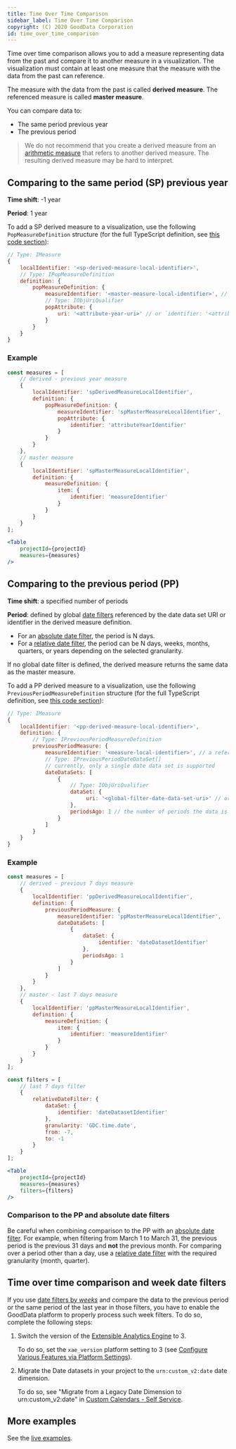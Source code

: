 ```yaml
---
title: Time Over Time Comparison
sidebar_label: Time Over Time Comparison
copyright: (C) 2020 GoodData Corporation
id: time_over_time_comparison
---
```


Time over time comparison allows you to add a measure representing data from the past and compare it to another measure in a visualization. The visualization must contain at least one measure that the measure with the data from the past can reference.

The measure with the data from the past is called **derived measure**. The referenced measure is called **master measure**.

You can compare data to:
* The same period previous year
* The previous period

> We do not recommend that you create a derived measure from an [arithmetic measure](20_misc__arithmetic_measure.md) that refers to another derived measure. The resulting derived measure may be hard to interpret.

## Comparing to the same period (SP) previous year
 
**Time shift**: -1 year

**Period**: 1 year
 
To add a SP derived measure to a visualization, use the following `PopMeasureDefinition` structure (for the full TypeScript definition, see [this code section](https://github.com/gooddata/gooddata-typings/blob/v2.6.0/src/VisualizationObject.ts#L128)):
 
 ```javascript
// Type: IMeasure 
{        
     localIdentifier: '<sp-derived-measure-local-identifier>',
     // Type: IPopMeasureDefinition
     definition: { 
         popMeasureDefinition: {
             measureIdentifier: '<master-measure-local-identifier>', // a reference to localIdentifier of the master measure
             // Type: IObjUriQualifier
             popAttribute: { 
                 uri: '<attribute-year-uri>' // or `identifier: '<attribute-year-identifier>'`, defines both shift and period, currently supports a year only
             }
         }
     }
 }
 ```

### Example

```jsx
const measures = [
    // derived - previous year measure
    {
        localIdentifier: 'spDerivedMeasureLocalIdentifier',
        definition: {
            popMeasureDefinition: {
                measureIdentifier: 'spMasterMeasureLocalIdentifier',
                popAttribute: {
                    identifier: 'attributeYearIdentifier'
                }
            }
        }
    },
    // master measure
    {
        localIdentifier: 'spMasterMeasureLocalIdentifier',
        definition: {
            measureDefinition: {
                item: {
                    identifier: 'measureIdentifier'
                }
            }
        }
    }
];

<Table
    projectId={projectId}
    measures={measures}
/>
```  
 
## Comparing to the previous period (PP)

**Time shift**: a specified number of periods

**Period**: defined by global [date filters](filter_visual_components.html#date-filter) referenced by the date data set URI or identifier in the derived measure definition.

* For an [absolute date filter](filter_visual_components.html#absolute-date-filter), the period is N days.
* For a [relative date filter](filter_visual_components.html#relative-date-filter), the period can be N days, weeks, months, quarters, or years depending on the selected granularity.

If no global date filter is defined, the derived measure returns the same data as the master measure.

To add a PP derived measure to a visualization, use the following `PreviousPeriodMeasureDefinition` structure (for the full TypeScript definition, see [this code section](https://github.com/gooddata/gooddata-typings/blob/v2.6.0/src/VisualizationObject.ts#L135)):

```javascript
// Type: IMeasure 
{        
    localIdentifier: '<pp-derived-measure-local-identifier>',
    definition: {
        // Type: IPreviousPeriodMeasureDefinition
        previousPeriodMeasure: { 
            measureIdentifier: '<measure-local-identifier>', // a reference to localIdentifier of the master measure    
            // Type: IPreviousPeriodDateDataSet[]
            // currently, only a single date data set is supported
            dateDataSets: [
                {    
                    // Type: IObjUriQualifier
                    dataSet: { 
                         uri: '<global-filter-date-data-set-uri>' // or `identifier: '<global-filter-date-data-set-identifier>'`
                    },
                    periodsAgo: 1 // the number of periods the data is shifted back to, currently only the value "1" is supported
                }       
            ]
        }
    }
}
````

### Example

```jsx
const measures = [
    // derived - previous 7 days measure
    {
        localIdentifier: 'ppDerivedMeasureLocalIdentifier',
        definition: {
            previousPeriodMeasure: { 
                measureIdentifier: 'ppMasterMeasureLocalIdentifier',
                dateDataSets: [ 
                    {    
                        dataSet: {
                             identifier: 'dateDatasetIdentifier'
                        },
                        periodsAgo: 1 
                    }       
                ]
            }
        }
    },
    // master - last 7 days measure
    {
        localIdentifier: 'ppMasterMeasureLocalIdentifier',
        definition: {
            measureDefinition: {
                item: {
                    identifier: 'measureIdentifier'
                }
            }
        }
    }
];

const filters = [
    // last 7 days filter
    {
        relativeDateFilter: {
            dataSet: {
                identifier: 'dateDatasetIdentifier'
            },
            granularity: 'GDC.time.date',
            from: -7, 
            to: -1  
        }
    }
];

<Table
    projectId={projectId}
    measures={measures}
    filters={filters}
/>
```
### Comparison to the PP and absolute date filters

Be careful when combining comparison to the PP with an [absolute date filter](filter_visual_components.html#absolute-date-filter).
For example, when filtering from March 1 to March 31, the previous period is the previous 31 days and **not** the previous month.
For comparing over a period other than a day, use a [relative date filter](filter_visual_components.html#relative-date-filter) with the required granularity (month, quarter).

## Time over time comparison and week date filters

If you use [date filters by _weeks_](filter_visual_components.md#relative-date-filter) and compare the data to the previous period or the same period of the last year in those filters, you have to enable the GoodData platform to properly process such week filters. To do so, complete the following steps:

1. Switch the version of the [Extensible Analytics Engine](https://help.gooddata.com/display/doc/XAE+-+Extensible+Analytics+Engine) to 3.

    To do so, set the `xae_version` platform setting to 3 (see [Configure Various Features via Platform Settings](https://help.gooddata.com/display/doc/Configure+Various+Features+via+Platform+Settings)).

2. Migrate the Date datasets in your project to the `urn:custom_v2:date` date dimension.

    To do so, see "Migrate from a Legacy Date Dimension to urn:custom_v2:date" in [Custom Calendars - Self Service](https://help.gooddata.com/display/doc/Custom+Calendars+-+Self+Service).

## More examples

See the [live examples](https://gooddata-examples.herokuapp.com/time-over-time-comparison).
